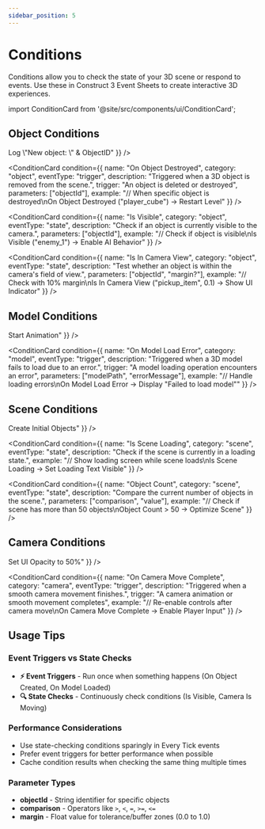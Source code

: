 ```yaml
---
sidebar_position: 5
---
```


# Conditions

Conditions allow you to check the state of your 3D scene or respond to events. Use these in Construct 3 Event Sheets to create interactive 3D experiences.

import ConditionCard from '@site/src/components/ui/ConditionCard';

## Object Conditions

<div className="conditionsGrid">
  <ConditionCard 
    condition={{
      name: "On Object Created",
      category: "object",
      eventType: "trigger",
      description: "Triggered when a new 3D object is successfully created in the scene.",
      trigger: "A new object is spawned or loaded",
      parameters: ["objectId", "objectType"],
      example: "// When any object is created\nOn Object Created -> Log \"New object: \" & ObjectID"
    }}
  />
  
  <ConditionCard 
    condition={{
      name: "On Object Destroyed",
      category: "object",
      eventType: "trigger", 
      description: "Triggered when a 3D object is removed from the scene.",
      trigger: "An object is deleted or destroyed",
      parameters: ["objectId"],
      example: "// When specific object is destroyed\nOn Object Destroyed (\"player_cube\") -> Restart Level"
    }}
  />
  
  <ConditionCard 
    condition={{
      name: "Is Visible",
      category: "object",
      eventType: "state",
      description: "Check if an object is currently visible to the camera.",
      parameters: ["objectId"],
      example: "// Check if object is visible\nIs Visible (\"enemy_1\") -> Enable AI Behavior"
    }}
  />
  
  <ConditionCard 
    condition={{
      name: "Is In Camera View",
      category: "object",
      eventType: "state",
      description: "Test whether an object is within the camera's field of view.",
      parameters: ["objectId", "margin?"],
      example: "// Check with 10% margin\nIs In Camera View (\"pickup_item\", 0.1) -> Show UI Indicator"
    }}
  />
</div>

## Model Conditions

<div className="conditionsGrid">
  <ConditionCard 
    condition={{
      name: "On Model Loaded",
      category: "model",
      eventType: "trigger",
      description: "Triggered when a 3D model file finishes loading successfully.",
      trigger: "A 3D model (GLB, GLTF, OBJ) completes loading",
      parameters: ["modelPath", "objectId"],
      example: "// When character model loads\nOn Model Loaded (\"models/character.glb\") -> Start Animation"
    }}
  />
  
  <ConditionCard 
    condition={{
      name: "On Model Load Error",
      category: "model",
      eventType: "trigger",
      description: "Triggered when a 3D model fails to load due to an error.",
      trigger: "A model loading operation encounters an error",
      parameters: ["modelPath", "errorMessage"],
      example: "// Handle loading errors\nOn Model Load Error -> Display \"Failed to load model\""
    }}
  />
</div>

## Scene Conditions

<div className="conditionsGrid">
  <ConditionCard 
    condition={{
      name: "On Scene Ready",
      category: "scene",
      eventType: "trigger",
      description: "Triggered when the 3D scene has finished initializing and is ready for use.",
      trigger: "The 3D context is created and scene is initialized",
      example: "// Scene is ready to use\nOn Scene Ready -> Create Initial Objects"
    }}
  />
  
  <ConditionCard 
    condition={{
      name: "Is Scene Loading",
      category: "scene",
      eventType: "state",
      description: "Check if the scene is currently in a loading state.",
      example: "// Show loading screen while scene loads\nIs Scene Loading -> Set Loading Text Visible"
    }}
  />
  
  <ConditionCard 
    condition={{
      name: "Object Count",
      category: "scene",
      eventType: "state",
      description: "Compare the current number of objects in the scene.",
      parameters: ["comparison", "value"],
      example: "// Check if scene has more than 50 objects\nObject Count > 50 -> Optimize Scene"
    }}
  />
</div>

## Camera Conditions

<div className="conditionsGrid">
  <ConditionCard 
    condition={{
      name: "Camera Is Moving",
      category: "camera",
      eventType: "state",
      description: "Check if the camera is currently in motion.",
      example: "// Disable UI while camera moves\nCamera Is Moving -> Set UI Opacity to 50%"
    }}
  />
  
  <ConditionCard 
    condition={{
      name: "On Camera Move Complete",
      category: "camera",
      eventType: "trigger",
      description: "Triggered when a smooth camera movement finishes.",
      trigger: "A camera animation or smooth movement completes",
      example: "// Re-enable controls after camera move\nOn Camera Move Complete -> Enable Player Input"
    }}
  />
</div>

## Usage Tips

### **Event Triggers vs State Checks**
- **⚡ Event Triggers** - Run once when something happens (On Object Created, On Model Loaded)
- **🔍 State Checks** - Continuously check conditions (Is Visible, Camera Is Moving)

### **Performance Considerations**
- Use state-checking conditions sparingly in Every Tick events
- Prefer event triggers for better performance when possible
- Cache condition results when checking the same thing multiple times

### **Parameter Types**
- **objectId** - String identifier for specific objects
- **comparison** - Operators like `>`, `<`, `=`, `>=`, `<=`  
- **margin** - Float value for tolerance/buffer zones (0.0 to 1.0)